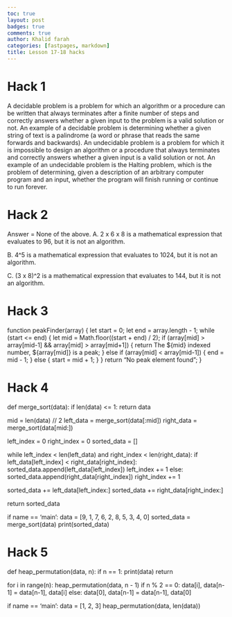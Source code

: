 ```yaml
---
toc: true
layout: post
badges: true
comments: true
author: Khalid farah
categories: [fastpages, markdown]
title: Lesson 17-18 hacks
---
```


# Hack 1
A decidable problem is a problem for which an algorithm or a procedure can be written that always terminates after a finite number of steps and correctly answers whether a given input to the problem is a valid solution or not. An example of a decidable problem is determining whether a given string of text is a palindrome (a word or phrase that reads the same forwards and backwards). An undecidable problem is a problem for which it is impossible to design an algorithm or a procedure that always terminates and correctly answers whether a given input is a valid solution or not. An example of an undecidable problem is the Halting problem, which is the problem of determining, given a description of an arbitrary computer program and an input, whether the program will finish running or continue to run forever.
# Hack 2
Answer = None of the above.
A. 2 x 6 x 8 is a mathematical expression that evaluates to 96, but it is not an algorithm.

B. 4^5 is a mathematical expression that evaluates to 1024, but it is not an algorithm.

C. (3 x 8)^2 is a mathematical expression that evaluates to 144, but it is not an algorithm.

# Hack 3
function peakFinder(array) { let start = 0; let end = array.length - 1; while (start <= end) { let mid = Math.floor((start + end) / 2); if (array[mid] > array[mid-1] && array[mid] > array[mid+1]) { return The ${mid} indexed number, ${array[mid]} is a peak; } else if (array[mid] < array[mid-1]) { end = mid - 1; } else { start = mid + 1; } } return “No peak element found”; }
# Hack 4
def merge_sort(data): if len(data) <= 1: return data

mid = len(data) // 2 left_data = merge_sort(data[:mid]) right_data = merge_sort(data[mid:])

left_index = 0 right_index = 0 sorted_data = []

while left_index < len(left_data) and right_index < len(right_data): if left_data[left_index] < right_data[right_index]: sorted_data.append(left_data[left_index]) left_index += 1 else: sorted_data.append(right_data[right_index]) right_index += 1

sorted_data += left_data[left_index:] sorted_data += right_data[right_index:]

return sorted_data

if name == ‘main’: data = [9, 1, 7, 6, 2, 8, 5, 3, 4, 0] sorted_data = merge_sort(data) print(sorted_data)

# Hack 5
def heap_permutation(data, n): if n == 1: print(data) return

for i in range(n): heap_permutation(data, n - 1) if n % 2 == 0: data[i], data[n-1] = data[n-1], data[i] else: data[0], data[n-1] = data[n-1], data[0]

if name == ‘main’: data = [1, 2, 3] heap_permutation(data, len(data))